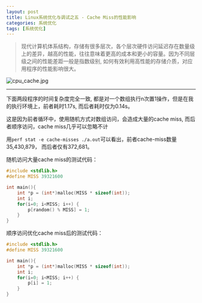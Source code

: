```yaml
---
layout: post
title: Linux系统优化与调试之五 - Cache Miss的性能影响
categories: 系统优化
tags: [系统优化]
---
```


> 现代计算机体系结构，存储有很多层次，各个层次硬件访问延迟存在数量级上的差异，越高的性能，往往意味着更高的成本和更小的容量。因为不同层级之间的性能差距一般是指数级别, 如何有效利用高性能的存储介质，对应用程序的性能影响很大。

![cpu_cache.jpg](http://ygjs-static-hz.oss-cn-beijing.aliyuncs.com/images/2018-2-8/cpu_cache.jpg)

------

下面两段程序的时间复杂度完全一致, 都是对一个数组执行n次置1操作，但是在我的执行环境上，前者耗时1.17s, 而后者耗时仅为0.14s。

这是因为前者循环中，使用随机方式对数组访问，会造成大量的cache miss, 而后者顺序访问，cache miss几乎可以忽略不计

用`perf stat -e cache-misses ./a.out`可以看出，前者cache-miss数量35,430,879， 而后者仅有372,681。

随机访问大量cache miss的测试代码：

```c
#include <stdlib.h>
#define MISS 39321600

int main(){
    int *p = (int*)malloc(MISS * sizeof(int));
    int i;
    for(i=0; i<MISS; i++) {
        p[random() % MISS] = 1;
    }
}
```

顺序访问优化cache miss后的测试代码：

```c
#include <stdlib.h>
#define MISS 39321600

int main(){
    int *p = (int*)malloc(MISS * sizeof(int));
    int i;
    for(i=0; i<MISS; i++) {
        p[i] = 1;
    }
}

```
